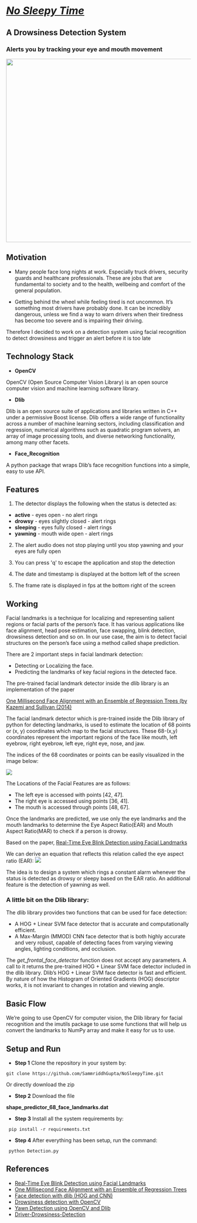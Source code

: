 # [_No Sleepy Time_](https://github.com/SammriddhGupta/NoSleepyTime/edit/main/README.md)

## A Drowsiness Detection System
### Alerts you by tracking your eye and mouth movement

<img src = "Images/No Sleepy Time.png" width=2000 height=500>


## Motivation

- Many people face long nights at work. Especially truck drivers, security guards and healthcare professionals. These are jobs that are fundamental to society and to the health, wellbeing and comfort of the general population. 

- Getting behind the wheel while feeling tired is not uncommon. It’s something most drivers have probably done. It can be incredibly dangerous, unless we find a way to warn drivers when their tiredness has become too severe and is impairing their driving.

Therefore I decided to work on a detection system using facial recognition to detect drowsiness and trigger an alert before it is too late


## Technology Stack

- **OpenCV**

OpenCV (Open Source Computer Vision Library) is an open source computer vision and machine learning software library. 

- **Dlib** 

Dlib is an open source suite of applications and libraries written in C++ under a permissive Boost license. Dlib offers a wide range of functionality across a number of machine learning sectors, including classification and regression, numerical algorithms such as quadratic program solvers, an array of image processing tools, and diverse networking functionality, among many other facets.

- **Face_Recognition**

A python package that wraps Dlib’s face recognition functions into a simple, easy to use API.


## Features

1. The detector displays the following when the status is detected as: 
- **active** - eyes open - no alert rings
- **drowsy** - eyes slightly closed - alert rings
- **sleeping** - eyes fully closed - alert rings
- **yawning** - mouth wide open - alert rings

2. The alert audio does not stop playing until you stop yawning and your eyes are fully open

3. You can press 'q' to escape the application and stop the detection

4. The date and timestamp is displayed at the bottom left of the screen

5. The frame rate is displayed in fps at the bottom right of the screen


## Working 

Facial landmarks is a technique for localizing and representing salient regions or facial parts of the person’s face. It has various applications like face alignment, head pose estimation, face swapping, blink detection, drowsiness detection and so on. 
In our use case, the aim is to detect facial structures on the person’s face using a method called shape prediction.

There are 2 important steps in facial landmark detection: 
- Detecting or Localizing the face.
- Predicting the landmarks of key facial regions in the detected face.

The pre-trained facial landmark detector inside the dlib library is an implementation of the paper 

[One Millisecond Face Alignment with an Ensemble of Regression Trees (by Kazemi and Sullivan (2014)](https://www.cv-foundation.org/openaccess/content_cvpr_2014/papers/Kazemi_One_Millisecond_Face_2014_CVPR_paper.pdf) 

The facial landmark detector which is pre-trained inside the Dlib library of python for detecting landmarks, is used to estimate the location of 68 points or (x, y) coordinates which map to the facial structures. 
These 68-(x,y) coordinates represent the important regions of the face like mouth, left eyebrow, right eyebrow, left eye, right eye, nose, and jaw.

The indices of the 68 coordinates or points can be easily visualized in the image below:

<img src = "Images/68-facial-landmarks.png">

The Locations of the Facial Features are as follows:
- The left eye is accessed with points [42, 47].
- The right eye is accessed using points [36, 41].
- The mouth is accessed through points [48, 67].

Once the landmarks are predicted, we use only the eye landmarks and the mouth landmarks to determine the Eye Aspect Ratio(EAR) and Mouth Aspect Ratio(MAR) to check if a person is drowsy.

Based on the paper, [Real-Time Eye Blink Detection using Facial Landmarks](http://vision.fe.uni-lj.si/cvww2016/proceedings/papers/05.pdf)

We can derive an equation that reflects this relation called the eye aspect ratio (EAR):
<img src = "Images/EAR_formula.png">

The idea is to design a system which rings a constant alarm whenever the status is detected as drowsy or sleepy based on the EAR ratio. 
An additional feature is the detection of yawning as well. 

### A little bit on the Dlib library: 

The dlib library provides two functions that can be used for face detection:
- A HOG + Linear SVM face detector that is accurate and computationally efficient.
- A Max-Margin (MMOD) CNN face detector that is both highly accurate and very robust, capable of detecting faces from varying viewing angles, lighting conditions, and occlusion.

The _get_frontal_face_detector_ function does not accept any parameters. 
A call to it returns the pre-trained HOG + Linear SVM face detector included in the dlib library.
Dlib’s HOG + Linear SVM face detector is fast and efficient. By nature of how the Histogram of Oriented Gradients (HOG) descriptor works, it is not invariant to changes in rotation and viewing angle.


## Basic Flow

We’re going to use OpenCV for computer vision, the Dlib library for facial recognition and the imutils package to use some functions that will help us convert the landmarks to NumPy array and make it easy for us to use. 


## Setup and Run

- **Step 1**
Clone the repository in your system by:

``` git clone https://github.com/SammriddhGupta/NoSleepyTime.git ```

   Or directly download the zip

- **Step 2**
Download the file

<b>shape_predictor_68_face_landmarks.dat</b>

- **Step 3**
Install all the system requirements by:

```  pip install -r requirements.txt ```

- **Step 4**
After everything has been setup, run the command: 

``` python Detection.py```


## References 
- [Real-Time Eye Blink Detection using Facial Landmarks](http://vision.fe.uni-lj.si/cvww2016/proceedings/papers/05.pdf)
- [One Millisecond Face Alignment with an Ensemble of Regression Trees](https://www.cv-foundation.org/openaccess/content_cvpr_2014/papers/Kazemi_One_Millisecond_Face_2014_CVPR_paper.pdf)
- [Face detection with dlib (HOG and CNN)](https://pyimagesearch.com/2021/04/19/face-detection-with-dlib-hog-and-cnn/)
- [Drowsiness detection with OpenCV](https://pyimagesearch.com/2017/05/08/drowsiness-detection-opencv/)
- [Yawn Detection using OpenCV and Dlib](https://www.geeksforgeeks.org/yawn-detection-using-opencv-and-dlib/?ref=rp)
- [Driver-Drowsiness-Detection](https://github.com/infoaryan/Driver-Drowsiness-Detection)
